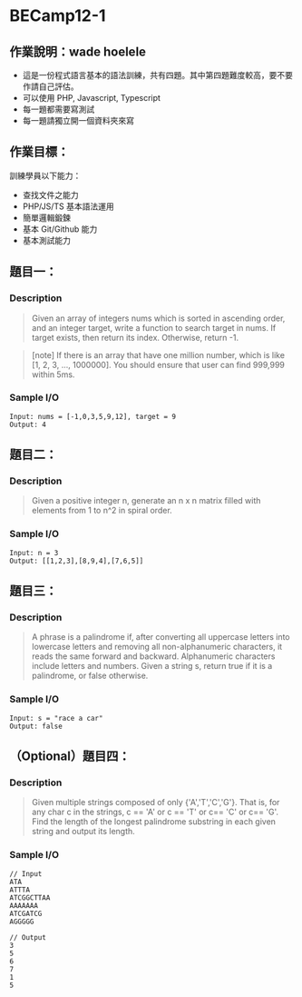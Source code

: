 # BECamp12-1

## 作業說明：wade hoelele
- 這是一份程式語言基本的語法訓練，共有四題。其中第四題難度較高，要不要作請自己評估。
- 可以使用 PHP, Javascript, Typescript
- 每一題都需要寫測試
- 每一題請獨立開一個資料夾來寫


## 作業目標：

訓練學員以下能力：
- 查找文件之能力
- PHP/JS/TS 基本語法運用
- 簡單邏輯鍛鍊
- 基本 Git/Github 能力
- 基本測試能力

## 題目一：
### Description
> Given an array of integers nums which is sorted in ascending order, and an integer target, write a function to search target in nums. If target exists, then return its index. Otherwise, return -1.

> [note] If there is an array that have one million number, which is like [1, 2, 3, ..., 1000000]. You should ensure that user can find 999,999 within 5ms.


### Sample I/O
```
Input: nums = [-1,0,3,5,9,12], target = 9
Output: 4
```

## 題目二：
### Description
> Given a positive integer n, generate an n x n matrix filled with elements from 1 to n^2 in spiral order.

### Sample I/O
```
Input: n = 3
Output: [[1,2,3],[8,9,4],[7,6,5]]
```

## 題目三：
### Description
> A phrase is a palindrome if, after converting all uppercase letters into lowercase letters and removing all non-alphanumeric characters, it reads the same forward and backward. Alphanumeric characters include letters and numbers.
Given a string s, return true if it is a palindrome, or false otherwise.

### Sample I/O
```
Input: s = "race a car"
Output: false
```

## （Optional）題目四：
### Description
> Given multiple strings composed of only {'A','T','C','G'}.
That is, for any char c in the strings, c == 'A' or c == 'T' or c== 'C' or c== 'G'.
Find the length of the longest palindrome substring in each given string and output its length.

### Sample I/O
```
// Input
ATA
ATTTA
ATCGGCTTAA
AAAAAAA
ATCGATCG
AGGGGG

// Output
3
5
6
7
1
5
```
